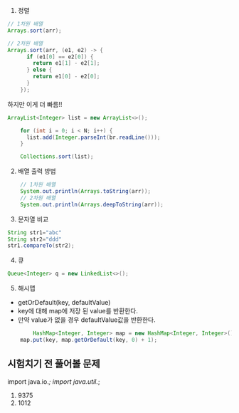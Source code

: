 1. 정렬

```java
// 1차원 배열
Arrays.sort(arr);

// 2차원 배열
Arrays.sort(arr, (e1, e2) -> {
      if (e1[0] == e2[0]) {
        return e1[1] - e2[1];
      } else {
        return e1[0] - e2[0];
      }
    });
```

하지만 이게 더 빠름!!

```java
ArrayList<Integer> list = new ArrayList<>();

    for (int i = 0; i < N; i++) {
      list.add(Integer.parseInt(br.readLine()));
    }

    Collections.sort(list);
```

2. 배열 출력 방법

```java
    // 1차원 배열
    System.out.println(Arrays.toString(arr));
    // 2차원 배열
    System.out.println(Arrays.deepToString(arr));
```

3. 문자열 비교

```java
String str1="abc"
String str2="ddd"
str1.compareTo(str2);
```

4. 큐

```java
Queue<Integer> q = new LinkedList<>();
```

5.  해시맵

- getOrDefault(key, defaultValue)
- key에 대해 map에 저장 된 value를 반환한다.
- 만약 value가 없을 경우 defaultValue값을 반환한다.

```java
		HashMap<Integer, Integer> map = new HashMap<Integer, Integer>();
    map.put(key, map.getOrDefault(key, 0) + 1);
```

## 시험치기 전 풀어볼 문제

import java.io._;
import java.util._;

1. 9375
2. 1012
